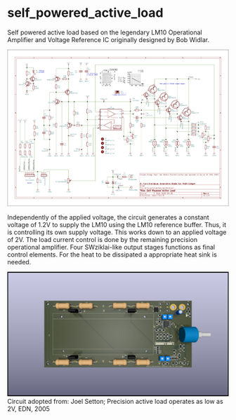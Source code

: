# self_powered_active_load

Self powered active load based on the legendary LM10 Operational Amplifier and Voltage Reference IC originally designed by Bob Widlar.

![Schematics](self_powered_active_load_schematics.png)

Independently of the applied voltage, the circuit generates a constant voltage of 1.2V to supply the LM10 using the LM10 reference buffer. Thus, it is controlling its own supply voltage. This works down to an applied voltage of 2V. The load current control is done by the remaining precision operational amplifier. Four SWziklai-like output stages functions as final control elements. For the heat to be dissipated a appropriate heat sink is needed.

![Schematics](self_powered_active_load.png)
Circuit adopted from:
Joel Setton; Precision active load operates as low as 2V, EDN, 2005
